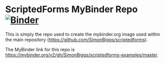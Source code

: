# ScriptedForms MyBinder Repo [![Binder](https://mybinder.org/badge.svg)](https://mybinder.org/v2/gh/SimonBiggs/scriptedforms-examples/master)

This is simply the repo used to create the mybinder.org image used within the main repository (https://github.com/SimonBiggs/scriptedforms).

The MyBinder link for this repo is https://mybinder.org/v2/gh/SimonBiggs/scriptedforms-examples/master.
